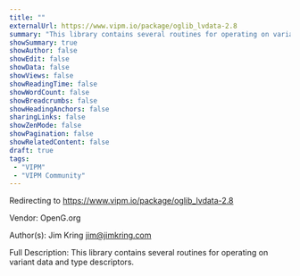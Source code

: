 ```yaml
---
title: ""
externalUrl: https://www.vipm.io/package/oglib_lvdata-2.8
summary: "This library contains several routines for operating on variant data and type descriptors.."
showSummary: true
showAuthor: false
showEdit: false
showData: false
showViews: false
showReadingTime: false
showWordCount: false
showBreadcrumbs: false
showHeadingAnchors: false
sharingLinks: false
showZenMode: false
showPagination: false
showRelatedContent: false
draft: true
tags:
 - "VIPM"
 - "VIPM Community"
---
```


Redirecting to https://www.vipm.io/package/oglib_lvdata-2.8

Vendor: OpenG.org

Author(s): Jim Kring <jim@jimkring.com>
 
Full Description:
This library contains several routines for operating on variant data and type descriptors.